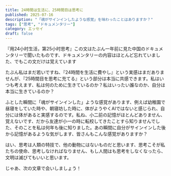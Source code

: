 ```yaml
---
title: 24時間は生活に、25時間目は思考に
published: 2025-07-16
description: "「魂がサインインしたような感覚」を味わったことはありますか？"
tags: ["思考", "ドキュメンタリー"]
category: エッセイ
draft: false
---
```


『用24小时生活，第25小时思考』この文はたぶん一年前に見た中国のドキュメンタリーで聞いたものです、ドキュメンタリーの内容はほとんど忘れていました、でもこの文だけは覚えています

たぶん私はまだ若いですね、『24時間を生活に費やし』という実感はまだありませんが、『25時間目を思考に充てる』という部分は本当に共感できます。私はいつも考えます、私は何のために生きているのか？私はいったい誰なのか、自分は本当に生きているのか？

ふとした瞬間に「魂がサインインした」ような感覚があります、例えば幼稚園で昼寝をしていた時や、朝寝坊した時に、体がようやくAIではないと感じられ、自分には体があると実感するのです。私ね、小二前の記憶がほとんどありません、覚えないです、だから友達が小一の時に転校してきたことすら知りませんでした、そのことを私は何年も後に知りました。あの瞬間に自分がサインインした後から記憶があるような気がします、皆さんもこんな感覚がありますか？

はい、思考は人類の特技で、他の動物にはないものだと思います、思考こそが私たちの使命、思考しなければなりません、もし人間はも思考をしなくなったら、文明は滅びてもいいと思います。

じゃあ、次の文章で会いしましょう！

